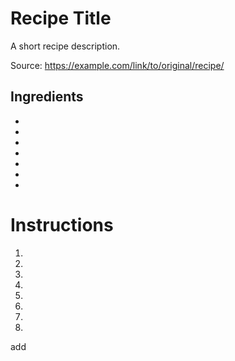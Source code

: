 # Recipe Title

A short recipe description.

Source: https://example.com/link/to/original/recipe/

## Ingredients

- 
- 
- 
- 
- 
- 
- 

# Instructions

1. 
2. 
3. 
4. 
5. 
6.
7.
8.
add 

